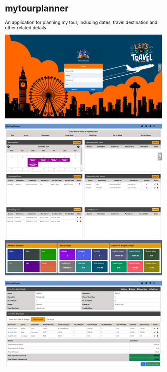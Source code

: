 # mytourplanner
An application for planning my tour, including dates, travel destination and other related details

![screenshot](https://github.com/lawrence-gandhar/mytourplanner/blob/main/mytourplanner/app/static/login_page.png)

![screenshot](https://github.com/lawrence-gandhar/mytourplanner/blob/main/mytourplanner/app/static/dashboard.png)

![screenshot](https://github.com/lawrence-gandhar/mytourplanner/blob/main/mytourplanner/app/static/step_pages.png)